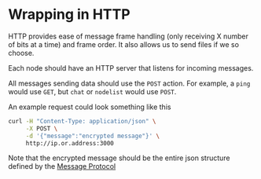 # Wrapping in HTTP
HTTP provides ease of message frame handling (only receiving X number of bits at a time) and frame order.
It also allows us to send files if we so choose.

Each node should have an HTTP server that listens for incoming messages.

All messages sending data should use the `POST` action.
For example, a `ping` would use `GET`, but `chat` or `nodelist` would use `POST`. 


An example request could look something like this

```bash
curl -H "Content-Type: application/json" \
     -X POST \
     -d '{"message":"encrypted message"}' \
     http://ip.or.address:3000
```

Note that the encrypted message should be the entire json structure defined by the [Message Protocol](https://github.com/neuravion/mesh-chat#mesh-chat-protocol)
